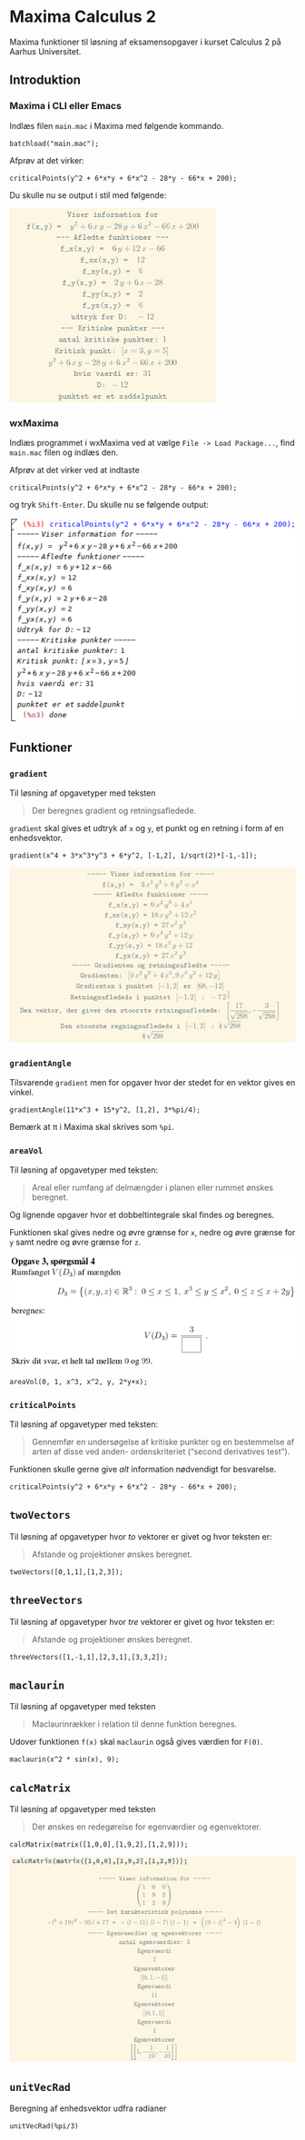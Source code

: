# Maxima Calculus 2

Maxima funktioner til løsning af eksamensopgaver i kurset Calculus 2 på Aarhus Universitet.

## Introduktion

### Maxima i CLI eller Emacs

Indlæs filen `main.mac` i Maxima med følgende kommando.

```
batchload("main.mac");
```

Afprøv at det virker:

```
criticalPoints(y^2 + 6*x*y + 6*x^2 - 28*y - 66*x + 200);
```

Du skulle nu se output i stil med følgende:

![criticalPoints output](/criticalpoints.png?raw=true)

### wxMaxima

Indlæs programmet i wxMaxima ved at vælge `File -> Load Package...`,
find `main.mac` filen og indlæs den.

Afprøv at det virker ved at indtaste

```
criticalPoints(y^2 + 6*x*y + 6*x^2 - 28*y - 66*x + 200);
```

og tryk `Shift-Enter`. Du skulle nu se følgende output:

![criticalPoints output](/wxcriticalpoints.png?raw=true)

## Funktioner

### `gradient`

Til løsning af opgavetyper med teksten

> Der beregnes gradient og retningsafledede.

`gradient` skal gives et udtryk af `x` og `y`, et punkt og en
retning i form af en enhedsvektor.

```
gradient(x^4 + 3*x^3*y^3 + 6*y^2, [-1,2], 1/sqrt(2)*[-1,-1]);
```

![gradient output](/gradient.png?raw=true)

### `gradientAngle`

Tilsvarende `gradient` men for opgaver hvor der stedet for en vektor
gives en vinkel.

```
gradientAngle(11*x^3 + 15*y^2, [1,2], 3*%pi/4);
```

Bemærk at π i Maxima skal skrives som `%pi`.

### `areaVol`

Til løsning af opgavetyper med teksten:

> Areal eller rumfang af delmængder i planen eller rummet ønskes beregnet.

Og lignende opgaver hvor et dobbeltintegrale skal findes og beregnes.

Funktionen skal gives nedre og øvre grænse for `x`, nedre og øvre
grænse for `y` samt nedre og øvre grænse for `z`.

![areaVol question](/areavolquestion.png?raw=true)

```
areaVol(0, 1, x^3, x^2, y, 2*y+x);
```

### `criticalPoints`

Til løsning af opgavetyper med teksten:

> Gennemfør en undersøgelse af kritiske punkter og en bestemmelse af
arten af disse ved anden- ordenskriteriet (“second derivatives test”).

Funktionen skulle gerne give _alt_ information nødvendigt for
besvarelse.

```
criticalPoints(y^2 + 6*x*y + 6*x^2 - 28*y - 66*x + 200);
```

## `twoVectors`

Til løsning af opgavetyper hvor _to_ vektorer er givet og hvor teksten
er:

> Afstande og projektioner ønskes beregnet.

```
twoVectors([0,1,1],[1,2,3]);
```

## `threeVectors`

Til løsning af opgavetyper hvor _tre_ vektorer er givet og hvor teksten
er:

> Afstande og projektioner ønskes beregnet.

```
threeVectors([1,-1,1],[2,3,1],[3,3,2]);
```

## `maclaurin`

Til løsning af opgavetyper med teksten

> Maclaurinrækker i relation til denne funktion beregnes.

Udover funktionen `f(x)` skal `maclaurin` også gives værdien for `F(0)`.

```
maclaurin(x^2 * sin(x), 9);
```

## `calcMatrix`

Til løsning af opgavetyper med teksten

> Der ønskes en redegørelse for egenværdier og egenvektorer.

```
calcMatrix(matrix([1,0,0],[1,9,2],[1,2,9]));
```

![calcMatrix output](/calcmatrix.png?raw=true)

## `unitVecRad`

Beregning af enhedsvektor udfra radianer

``` 
unitVecRad(%pi/3)
```